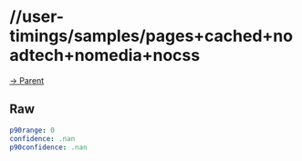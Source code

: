 
# //user-timings/samples/pages+cached+noadtech+nomedia+nocss

[→ Parent](../..)


## Raw


```yaml
p90range: 0
confidence: .nan
p90confidence: .nan

```

